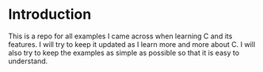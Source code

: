# Introduction
This is a repo for all examples I came across when learning C and its features. I will try to keep it updated as I learn more and more about C. I will also try to keep the examples as simple as possible so that it is easy to understand. 